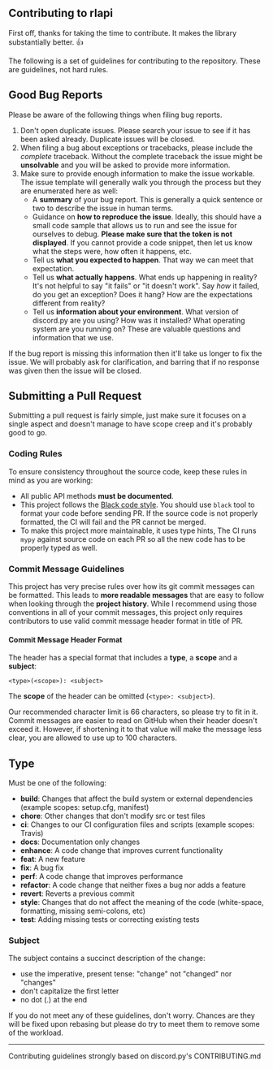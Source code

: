 ## Contributing to rlapi

First off, thanks for taking the time to contribute. It makes the library substantially better. 👍

The following is a set of guidelines for contributing to the repository. These are guidelines, not hard rules.

## Good Bug Reports

Please be aware of the following things when filing bug reports.

1. Don't open duplicate issues. Please search your issue to see if it has been asked already. Duplicate issues will be closed.
2. When filing a bug about exceptions or tracebacks, please include the *complete* traceback. Without the complete traceback the issue might be **unsolvable** and you will be asked to provide more information.
3. Make sure to provide enough information to make the issue workable. The issue template will generally walk you through the process but they are enumerated here as well:
    - A **summary** of your bug report. This is generally a quick sentence or two to describe the issue in human terms.
    - Guidance on **how to reproduce the issue**. Ideally, this should have a small code sample that allows us to run and see the issue for ourselves to debug. **Please make sure that the token is not displayed**. If you cannot provide a code snippet, then let us know what the steps were, how often it happens, etc.
    - Tell us **what you expected to happen**. That way we can meet that expectation.
    - Tell us **what actually happens**. What ends up happening in reality? It's not helpful to say "it fails" or "it doesn't work". Say *how* it failed, do you get an exception? Does it hang? How are the expectations different from reality?
    - Tell us **information about your environment**. What version of discord.py are you using? How was it installed? What operating system are you running on? These are valuable questions and information that we use.

If the bug report is missing this information then it'll take us longer to fix the issue. We will probably ask for clarification, and barring that if no response was given then the issue will be closed.

## Submitting a Pull Request

Submitting a pull request is fairly simple, just make sure it focuses on a single aspect and doesn't manage to have scope creep and it's probably good to go.

### Coding Rules

To ensure consistency throughout the source code, keep these rules in mind as you are working:

* All public API methods **must be documented**.
* This project follows the [Black code style](https://black.readthedocs.io/en/stable/the_black_code_style.html). You should use `black` tool to format your code before sending PR. If the source code is not properly formatted, the CI will fail and the PR cannot be merged.
* To make this project more maintainable, it uses type hints, The CI runs `mypy` against source code on each PR so all the new code has to be properly typed as well.

### Commit Message Guidelines

This project has very precise rules over how its git commit messages can be formatted. This leads to **more readable messages** that are easy to follow when looking through the **project history**. While I recommend using those conventions in all of your commit messages, this project only requires contributors to use valid commit message header format in title of PR.

#### Commit Message Header Format

The header has a special format that includes a **type**, a **scope** and a **subject**:

```
<type>(<scope>): <subject>
```

The **scope** of the header can be omitted (`<type>: <subject>`).

Our recommended character limit is 66 characters, so please try to fit in it. Commit messages are easier to read on GitHub when their header doesn't exceed it. However, if shortening it to that value will make the message less clear, you are allowed to use up to 100 characters.

## Type
Must be one of the following:

* **build**: Changes that affect the build system or external dependencies (example scopes: setup.cfg, manifest)
* **chore**: Other changes that don't modify src or test files
* **ci**: Changes to our CI configuration files and scripts (example scopes: Travis)
* **docs**: Documentation only changes
* **enhance**: A code change that improves current functionality
* **feat**: A new feature
* **fix**: A bug fix
* **perf**: A code change that improves performance
* **refactor**: A code change that neither fixes a bug nor adds a feature
* **revert**: Reverts a previous commit
* **style**: Changes that do not affect the meaning of the code (white-space, formatting, missing semi-colons, etc)
* **test**: Adding missing tests or correcting existing tests

### Subject
The subject contains a succinct description of the change:

* use the imperative, present tense: "change" not "changed" nor "changes"
* don't capitalize the first letter
* no dot (.) at the end

If you do not meet any of these guidelines, don't worry. Chances are they will be fixed upon rebasing but please do try to meet them to remove some of the workload.

---

Contributing guidelines strongly based on discord.py's CONTRIBUTING.md
